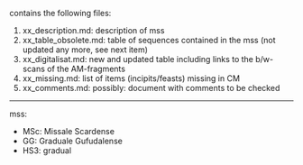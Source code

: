 contains the following files:

1) xx_description.md: description of mss
2) xx_table_obsolete.md: table of sequences contained in the mss (not updated any more, see next item)
3) xx_digitalisat.md: new and updated table including links to the b/w-scans of the AM-fragments
4) xx_missing.md: list of items (incipits/feasts) missing in CM
5) xx_comments.md: possibly: document with comments to be checked

---

mss:
- MSc: Missale Scardense
- GG: Graduale Gufudalense
- HS3: gradual

